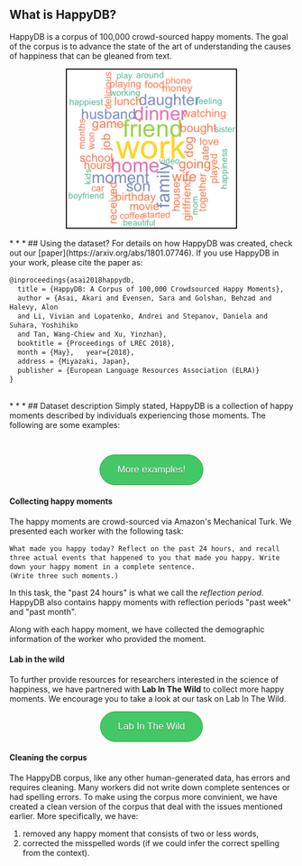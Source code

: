 ## What is HappyDB?
HappyDB is a corpus of 100,000 crowd-sourced happy moments.
The goal of the corpus is to advance the state of the art
of understanding the causes of happiness that can be gleaned
from text.

<p align="center">
<img src="./fig/final_hm_wc.png" width="300px" border="2">
</p>
* * *
## Using the dataset?
For details on how HappyDB was created, check out our [paper](https://arxiv.org/abs/1801.07746).
If you use HappyDB in your work, please cite the paper as:

```
@inproceedings{asai2018happydb, 
  title = {HappyDB: A Corpus of 100,000 Crowdsourced Happy Moments}, 
  author = {Asai, Akari and Evensen, Sara and Golshan, Behzad and Halevy, Alon
  and Li, Vivian and Lopatenko, Andrei and Stepanov, Daniela and Suhara, Yoshihiko
  and Tan, Wang-Chiew and Xu, Yinzhan}, 
  booktitle = {Proceedings of LREC 2018},  
  month = {May},   year={2018}, 
  address = {Miyazaki, Japan}, 
  publisher = {European Language Resources Association (ELRA)}
}
```

<br>
* * *
## Dataset description
Simply stated, HappyDB is a collection of happy moments described by 
individuals experiencing those moments. The following are some examples:

<div class="highlighter-rouge">
<pre class="highlight">
<script type="text/javascript">
    readStringFromFileAtPath = function(pathOfFileToReadFrom)
    {
        var request = new XMLHttpRequest();
        request.open("GET", pathOfFileToReadFrom, false);
        request.send(null);
        var returnValue = request.responseText;

        return returnValue;
    }
    var sent = readStringFromFileAtPath('hm_sample.txt').split("\n");
    document.write("<code id=\"sent\">");
    for (i=1; i<6; i++) {
        var id=Math.round(Math.random()*(sent.length-1));
        document.write(i.toString() + ". ");
        document.write(sent[id]);
        if (i != 5) {
            document.write("\n");
        }
    }
    document.write("</code>");
    change = function()
    {
        var sent = readStringFromFileAtPath('hm_sample.txt').split("\n");
        st = ""
        for (i=1; i<6; i++) {
            var id=Math.round(Math.random()*(sent.length-1));
            st += (i.toString() + ". ");
            st += sent[id];
            if (i != 5) {
                st += "\n";
            }
        }
        console.log(document.getElementById("sent").textContent);
        document.getElementById("sent").textContent = st;
    }
</script>
</pre>
</div>
<style type="text/css">
.myButton {
	background-color:#44c767;
	-moz-border-radius:28px;
	-webkit-border-radius:28px;
	border-radius:28px;
	border:1px solid #18ab29;
	display:inline-block;
	cursor:pointer;
	color:#ffffff;
	font-family:Arial;
	font-size:17px;
	padding:16px 31px;
	text-decoration:none;
	text-shadow:0px 1px 0px #2f6627;
}
.myButton:hover {
	background-color:#5cbf2a;
}
.myButton:active {
	position:relative;
	top:1px;
}
</style>
<center>
<input onclick="change()" type="button" class="myButton" value="More examples!">
</center>

#### Collecting happy moments
The happy moments are crowd-sourced via Amazon's Mechanical Turk. We presented
each worker with the following task:
```
What made you happy today? Reflect on the past 24 hours, and recall
three actual events that happened to you that made you happy. Write
down your happy moment in a complete sentence.
(Write three such moments.)
```
In this task, the "past 24 hours" is what we call the _reflection period_.
HappyDB also contains happy moments with reflection periods "past week" and
"past month".

Along with each happy moment, we have collected the demographic information of
the worker who provided the moment. 

#### Lab in the wild
To further provide resources for researchers interested in the
science of happiness, we have partnered with __Lab In The Wild__ to collect
more happy moments. We encourage you to take a look at our task on Lab In The
Wild. 
<center>
<a href="http://happiness.labinthewild.org/" class="myButton">Lab In The Wild</a>
</center>

#### Cleaning the corpus
The HappyDB corpus, like any other human-generated data, has errors and requires cleaning.
Many workers did not write down complete sentences or had spelling errors. To make using
the corpus more convinient, we have created a clean version of the corpus that deal with
the issues mentioned earlier. More specifically, we have:
1. removed any happy moment that consists of two or less words,
1. corrected the misspelled words (if we could infer the correct spelling from the context). 
